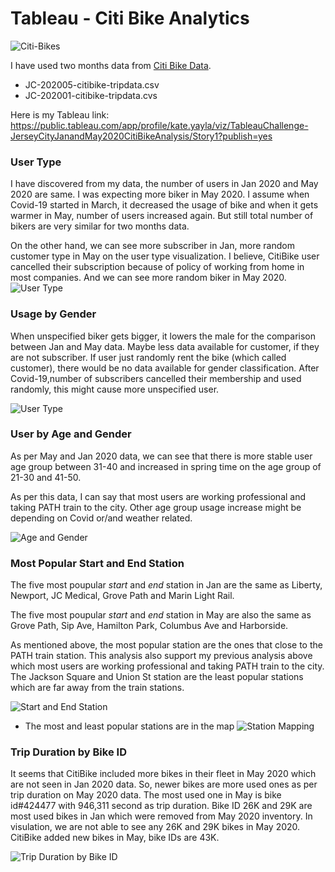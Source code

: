 # Tableau - Citi Bike Analytics

![Citi-Bikes](Images/citi-bike-station-bikes.jpg)

I have used two months data from [Citi Bike Data](https://www.citibikenyc.com/system-data). 

* JC-202005-citibike-tripdata.csv
* JC-202001-citibike-tripdata.cvs

Here is my Tableau link: https://public.tableau.com/app/profile/kate.yayla/viz/TableauChallenge-JerseyCityJanandMay2020CitiBikeAnalysis/Story1?publish=yes

### User Type

I have discovered from my data, the number of users in Jan 2020 and May 2020 are same. I was expecting more biker in May 2020. I assume when Covid-19 started in March, it decreased the usage of bike and when it gets warmer in May, number of users increased again. But still total number of bikers are very similar for two months data. 

On the other hand, we can see more subscriber in Jan, more random customer type in May on the user type visualization. I believe, CitiBike user cancelled their subscription because of policy of working from home in most companies. And we can see more random biker in May 2020. 
![User Type](Images/Usertype.png)

### Usage by Gender

When unspecified biker gets bigger, it lowers the male for the comparison between Jan and May data. Maybe less data available for customer, if they are not subscriber. If user just randomly rent the bike (which called customer), there would be no data available for gender classification. After Covid-19,number of subscribers cancelled their membership and used randomly, this might cause more unspecified user. 

![User Type](Images/UsedbyGender.png)

### User by Age and Gender

As per May and Jan 2020 data, we can see that there is more stable user age group between 31-40 and increased in spring time on the age group of 21-30 and 41-50.

As per this data, I can say that most users are working professional and taking PATH train to the city. Other age group usage increase might be depending on Covid or/and weather related.

![Age and Gender](Images/Userbyageandgender.png)

### Most Popular Start and End Station

The five most poupular *start* and *end* station in Jan are the same as Liberty, Newport, JC Medical, Grove Path and Marin Light Rail. 

The five most poupular *start* and *end* station in May are also the same as Grove Path, Sip Ave, Hamilton Park, Columbus Ave and Harborside. 

As mentioned above, the most popular station are the ones that close to the PATH train station. This analysis also support my previous analysis above which most users are working professional and taking PATH train to the city. The Jackson Square and Union St station are the least popular stations which are far away from the train stations. 

![Start and End Station](Images/MostPopularStartandEndStation.png)

* The most and least popular stations are in the map
![Station Mapping](Images/TheMostPopularandtheleastpopularstationonmap.png)

### Trip Duration by Bike ID 

It seems that CitiBike included more bikes in their fleet in May 2020 which are not seen in Jan 2020 data. So, newer bikes are more used ones as per trip duration on May 2020 data. The most used one in May is bike id#424477 with 946,311 second as trip duration. Bike ID 26K and 29K are most used bikes in Jan which were removed from May 2020 inventory. In visulation, we are not able to see any 26K and 29K bikes in May 2020. CitiBike added new bikes in May, bike IDs are 43K.   

![Trip Duration by Bike ID](Images/TripdurationbyBike.png)